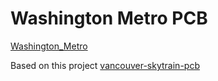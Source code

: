 # Washington Metro PCB

[Washington_Metro](https://en.wikipedia.org/wiki/Washington_Metro)

Based on this project [vancouver-skytrain-pcb](https://github.com/funvill/vancouver-skytrain-pcb)

